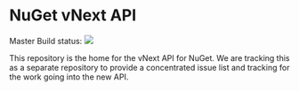 NuGet vNext API
========

Master Build status: ![](http://build.nuget.org/guestAuth/app/rest/builds/buildType:Gallery_NuGetServices_Master/statusIcon)

This repository is the home for the vNext API for NuGet.  We are tracking this as a separate repository to provide a concentrated issue list and tracking for the work going into the new API.
